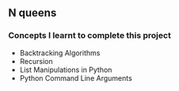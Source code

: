 ## N queens
### Concepts I learnt to complete this project

* Backtracking Algorithms
* Recursion
* List Manipulations in Python
* Python Command Line Arguments
